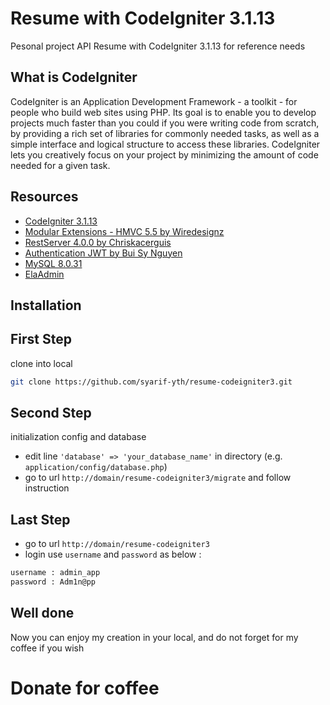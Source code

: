 # Resume with CodeIgniter 3.1.13

Pesonal project API Resume with CodeIgniter 3.1.13 for reference needs

## What is CodeIgniter

CodeIgniter is an Application Development Framework - a toolkit - for people
who build web sites using PHP. Its goal is to enable you to develop projects
much faster than you could if you were writing code from scratch, by providing
a rich set of libraries for commonly needed tasks, as well as a simple
interface and logical structure to access these libraries. CodeIgniter lets
you creatively focus on your project by minimizing the amount of code needed
for a given task.

## Resources

- [CodeIgniter 3.1.13](https://github.com/bcit-ci/CodeIgniter)
- [Modular Extensions - HMVC 5.5 by Wiredesignz](https://bitbucket.org/wiredesignz/codeigniter-modular-extensions-hmvc)
- [RestServer 4.0.0 by Chriskacerguis](https://github.com/chriskacerguis/codeigniter-restserver)
- [Authentication JWT by Bui Sy Nguyen](https://github.com/firebase/php-jwt)
- [MySQL 8.0.31](https://dev.mysql.com/doc/relnotes/mysql/8.0/en/news-8-0-3.html)
- [ElaAdmin](https://colorlib.com/polygon/elaadmin/index.html)

## Installation

## First Step
clone into local
```sh
git clone https://github.com/syarif-yth/resume-codeigniter3.git
```

## Second Step
initialization config and database 
* edit line `'database' => 'your_database_name'` in directory (e.g. `application/config/database.php`)
* go to url `http://domain/resume-codeigniter3/migrate` and follow instruction

## Last Step
* go to url `http://domain/resume-codeigniter3`
* login use `username` and `password` as below :
```sh
username : admin_app
password : Adm1n@pp
```

## Well done
Now you can enjoy my creation in your local, and do not forget for my coffee if you wish

# Donate for coffee

<!-- <img alt="Donate" src="assets/img/barcode.jpeg" width="250px"> -->

